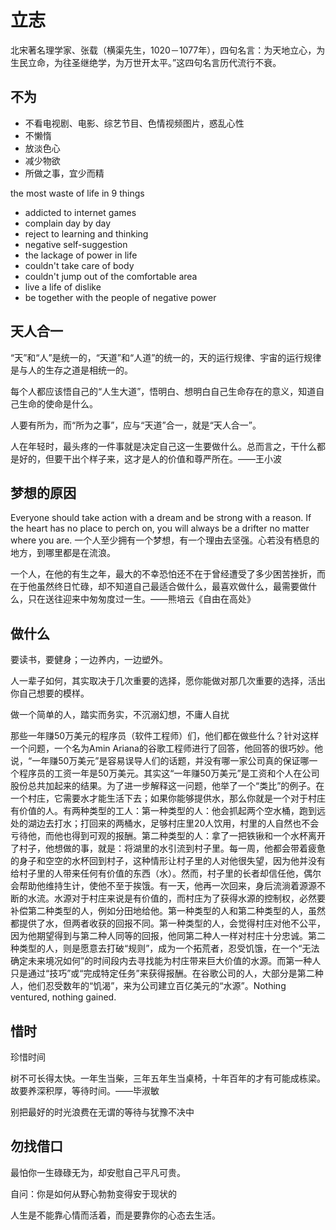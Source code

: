 # 立志

北宋著名理学家、张载（横渠先生，1020－1077年），四句名言：为天地立心，为生民立命，为往圣继绝学，为万世开太平。”这四句名言历代流行不衰。


## 不为

- 不看电视剧、电影、综艺节目、色情视频图片，惑乱心性
- 不懒惰
- 放淡色心
- 减少物欲
- 所做之事，宜少而精

the most waste of life in 9 things

- addicted to internet games
- complain day by day
- reject to learning and thinking
- negative self-suggestion
- the lackage of power in life
- couldn't take care of body
- couldn't jump out of the comfortable area
- live a life of dislike
- be together with the people of negative power

## 天人合一

“天”和“人”是统一的，“天道”和“人道”的统一的，天的运行规律、宇宙的运行规律是与人的生存之道是相统一的。

每个人都应该悟自己的“人生大道”，悟明白、想明白自己生命存在的意义，知道自己生命的使命是什么。

人要有所为，而“所为之事”，应与“天道”合一，就是“天人合一”。

人在年轻时，最头疼的一件事就是决定自己这一生要做什么。总而言之，干什么都是好的，但要干出个样子来，这才是人的价值和尊严所在。——王小波

## 梦想的原因

Everyone should take action with a dream and be strong with a reason. If the heart has no place to perch on, you will always be a drifter no matter where you are. 一个人至少拥有一个梦想，有一个理由去坚强。心若没有栖息的地方，到哪里都是在流浪。

一个人，在他的有生之年，最大的不幸恐怕还不在于曾经遭受了多少困苦挫折，而在于他虽然终日忙碌，却不知道自己最适合做什么，最喜欢做什么，最需要做什么，只在送往迎来中匆匆度过一生。——熊培云《自由在高处》

## 做什么

要读书，要健身；一边养内，一边塑外。

人一辈子如何，其实取决于几次重要的选择，愿你能做对那几次重要的选择，活出你自己想要的模样。

做一个简单的人，踏实而务实，不沉溺幻想，不庸人自扰

那些一年赚50万美元的程序员（软件工程师）们，他们都在做些什么？针对这样一个问题，一个名为Amin Ariana的谷歌工程师进行了回答，他回答的很巧妙。他说，“一年赚50万美元”是容易误导人们的话题，并没有哪一家公司真的保证哪一个程序员的工资一年是50万美元。其实这“一年赚50万美元”是工资和个人在公司股份总共加起来的结果。为了进一步解释这一问题，他举了一个“类比”的例子。在一个村庄，它需要水才能生活下去；如果你能够提供水，那么你就是一个对于村庄有价值的人。有两种类型的工人：第一种类型的人：他会抓起两个空水桶，跑到远处的湖边去打水；打回来的两桶水，足够村庄里20人饮用，村里的人自然也不会亏待他，而他也得到可观的报酬。第二种类型的人：拿了一把铁锹和一个水杯离开了村子，他想做的事，就是：将湖里的水引流到村子里。每一周，他都会带着疲惫的身子和空空的水杯回到村子，这种情形让村子里的人对他很失望，因为他并没有给村子里的人带来任何有价值的东西（水）。然而，村子里的长者却信任他，偶尔会帮助他维持生计，使他不至于挨饿。有一天，他再一次回来，身后流淌着源源不断的水流。水源对于村庄来说是有价值的，而村庄为了获得水源的控制权，必然要补偿第二种类型的人，例如分田地给他。第一种类型的人和第二种类型的人，虽然都提供了水，但两者收获的回报不同。第一种类型的人，会觉得村庄对他不公平，因为他期望得到与第二种人同等的回报，他同第二种人一样对村庄十分忠诚。第二种类型的人，则是愿意去打破“规则”，成为一个拓荒者，忍受饥饿，在一个“无法确定未来境况如何”的时间段内去寻找能为村庄带来巨大价值的水源。而第一种人只是通过“技巧”或“完成特定任务”来获得报酬。在谷歌公司的人，大部分是第二种人，他们忍受数年的“饥渴”，来为公司建立百亿美元的“水源”。Nothing ventured, nothing gained.

## 惜时

珍惜时间

树不可长得太快。一年生当柴，三年五年生当桌椅，十年百年的才有可能成栋梁。故要养深积厚，等待时间。——毕淑敏

别把最好的时光浪费在无谓的等待与犹豫不决中

## 勿找借口

最怕你一生碌碌无为，却安慰自己平凡可贵。

自问：你是如何从野心勃勃变得安于现状的 ​​​​

人生是不能靠心情而活着，而是要靠你的心态去生活。

